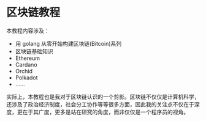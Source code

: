 区块链教程
==========

本教程内容涉及：

- 用 golang 从零开始构建区块链(Bitcoin)系列
- 区块链基础知识
- Ethereum
- Cardano
- Orchid
- Polkadot
- ......

实际上，本教程也是我对于区块链认识的一个剪影。区块链不仅仅是计算机科学，还涉及了政治经济制度，社会分工协作等等很多方面，因此我的关注点不仅在于深度，更在于其广度，更多是站在研究的角度，而非仅仅是一个程序员的视角。
